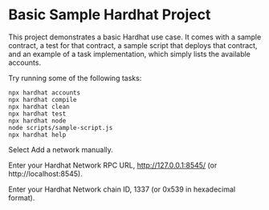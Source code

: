 # Basic Sample Hardhat Project

This project demonstrates a basic Hardhat use case. It comes with a sample contract, a test for that contract, a sample script that deploys that contract, and an example of a task implementation, which simply lists the available accounts.

Try running some of the following tasks:

```shell
npx hardhat accounts
npx hardhat compile
npx hardhat clean
npx hardhat test
npx hardhat node
node scripts/sample-script.js
npx hardhat help
```





Select Add a network manually.

Enter your Hardhat Network RPC URL, http://127.0.0.1:8545/ (or http://localhost:8545).

Enter your Hardhat Network chain ID, 1337 (or 0x539 in hexadecimal format).
